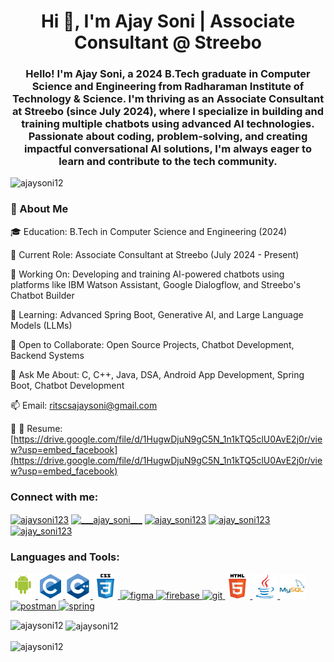 <h1 align="center">Hi 👋, I'm Ajay Soni | Associate Consultant @ Streebo</h1>
<h3 align="center">Hello! I'm Ajay Soni, a 2024 B.Tech graduate in Computer Science and Engineering from Radharaman Institute of Technology & Science. I'm thriving as an Associate Consultant at Streebo (since July 2024), where I specialize in building and training multiple chatbots using advanced AI technologies. Passionate about coding, problem-solving, and creating impactful conversational AI solutions, I'm always eager to learn and contribute to the tech community.</h3>

<p align="left"> <img src="https://komarev.com/ghpvc/?username=ajaysoni12&label=Profile%20views&color=0e75b6&style=flat" alt="ajaysoni12" /> </p>

<h3 align="left">🌟 About Me</h3>

🎓 Education: B.Tech in Computer Science and Engineering (2024)


💼 Current Role: Associate Consultant at Streebo (July 2024 - Present)

🔭 Working On: Developing and training AI-powered chatbots using platforms like IBM Watson Assistant, Google Dialogflow, and Streebo's Chatbot Builder

🌱 Learning: Advanced Spring Boot, Generative AI, and Large Language Models (LLMs)

👯 Open to Collaborate: Open Source Projects, Chatbot Development, Backend Systems

💬 Ask Me About: C, C++, Java, DSA, Android App Development, Spring Boot, Chatbot Development

📫 Email: ritscsajaysoni@gmail.com

📄 📄 Resume: [https://drive.google.com/file/d/1HugwDjuN9gC5N_1n1kTQ5clU0AvE2j0r/view?usp=embed_facebook](https://drive.google.com/file/d/1HugwDjuN9gC5N_1n1kTQ5clU0AvE2j0r/view?usp=embed_facebook)

<h3 align="left">Connect with me:</h3>
<p align="left">
<a href="https://linkedin.com/in/ajaysoni123" target="blank"><img align="center" src="https://raw.githubusercontent.com/rahuldkjain/github-profile-readme-generator/master/src/images/icons/Social/linked-in-alt.svg" alt="ajaysoni123" height="30" width="40" /></a>
<a href="https://instagram.com/___ajay_soni___" target="blank"><img align="center" src="https://raw.githubusercontent.com/rahuldkjain/github-profile-readme-generator/master/src/images/icons/Social/instagram.svg" alt="___ajay_soni___" height="30" width="40" /></a>
<a href="https://www.codechef.com/users/ajay_soni123" target="blank"><img align="center" src="https://cdn.jsdelivr.net/npm/simple-icons@3.1.0/icons/codechef.svg" alt="ajay_soni123" height="30" width="40" /></a>
<a href="https://www.leetcode.com/ajay_soni123" target="blank"><img align="center" src="https://raw.githubusercontent.com/rahuldkjain/github-profile-readme-generator/master/src/images/icons/Social/leet-code.svg" alt="ajay_soni123" height="30" width="40" /></a>
<a href="https://auth.geeksforgeeks.org/user/ajay_soni123" target="blank"><img align="center" src="https://raw.githubusercontent.com/rahuldkjain/github-profile-readme-generator/master/src/images/icons/Social/geeks-for-geeks.svg" alt="ajay_soni123" height="30" width="40" /></a>
</p>

<h3 align="left">Languages and Tools:</h3>
<p align="left"> <a href="https://developer.android.com" target="_blank" rel="noreferrer"> <img src="https://raw.githubusercontent.com/devicons/devicon/master/icons/android/android-original-wordmark.svg" alt="android" width="40" height="40"/> </a> <a href="https://www.cprogramming.com/" target="_blank" rel="noreferrer"> <img src="https://raw.githubusercontent.com/devicons/devicon/master/icons/c/c-original.svg" alt="c" width="40" height="40"/> </a> <a href="https://www.w3schools.com/cpp/" target="_blank" rel="noreferrer"> <img src="https://raw.githubusercontent.com/devicons/devicon/master/icons/cplusplus/cplusplus-original.svg" alt="cplusplus" width="40" height="40"/> </a> <a href="https://www.w3schools.com/css/" target="_blank" rel="noreferrer"> <img src="https://raw.githubusercontent.com/devicons/devicon/master/icons/css3/css3-original-wordmark.svg" alt="css3" width="40" height="40"/> </a> <a href="https://www.figma.com/" target="_blank" rel="noreferrer"> <img src="https://www.vectorlogo.zone/logos/figma/figma-icon.svg" alt="figma" width="40" height="40"/> </a> <a href="https://firebase.google.com/" target="_blank" rel="noreferrer"> <img src="https://www.vectorlogo.zone/logos/firebase/firebase-icon.svg" alt="firebase" width="40" height="40"/> </a> <a href="https://git-scm.com/" target="_blank" rel="noreferrer"> <img src="https://www.vectorlogo.zone/logos/git-scm/git-scm-icon.svg" alt="git" width="40" height="40"/> </a> <a href="https://www.w3.org/html/" target="_blank" rel="noreferrer"> <img src="https://raw.githubusercontent.com/devicons/devicon/master/icons/html5/html5-original-wordmark.svg" alt="html5" width="40" height="40"/> </a> <a href="https://www.java.com" target="_blank" rel="noreferrer"> <img src="https://raw.githubusercontent.com/devicons/devicon/master/icons/java/java-original.svg" alt="java" width="40" height="40"/> </a> <a href="https://www.mysql.com/" target="_blank" rel="noreferrer"> <img src="https://raw.githubusercontent.com/devicons/devicon/master/icons/mysql/mysql-original-wordmark.svg" alt="mysql" width="40" height="40"/> </a> <a href="https://postman.com" target="_blank" rel="noreferrer"> <img src="https://www.vectorlogo.zone/logos/getpostman/getpostman-icon.svg" alt="postman" width="40" height="40"/> </a> <a href="https://spring.io/" target="_blank" rel="noreferrer"> <img src="https://www.vectorlogo.zone/logos/springio/springio-icon.svg" alt="spring" width="40" height="40"/> </a> </p>

<p><img align="left" src="https://github-readme-stats.vercel.app/api/top-langs?username=ajaysoni12&show_icons=true&locale=en&layout=compact" alt="ajaysoni12" /></p>

<p>&nbsp;<img align="center" src="https://github-readme-stats.vercel.app/api?username=ajaysoni12&show_icons=true&locale=en" alt="ajaysoni12" /></p>

<p><img align="center" src="https://github-readme-streak-stats.herokuapp.com/?user=ajaysoni12&" alt="ajaysoni12" /></p>
